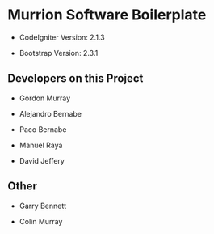 Murrion Software  Boilerplate
============================

- CodeIgniter Version: 2.1.3

- Bootstrap Version: 2.3.1

Developers on this Project
--------------------------

- Gordon Murray

- Alejandro Bernabe

- Paco Bernabe

- Manuel Raya

- David Jeffery

Other
-----

- Garry Bennett

- Colin Murray
